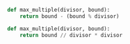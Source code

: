 ```python
def max_multiple(divisor, bound):
    return bound - (bound % divisor)
```

```python
def max_multiple(divisor, bound):
    return bound // divisor * divisor
```